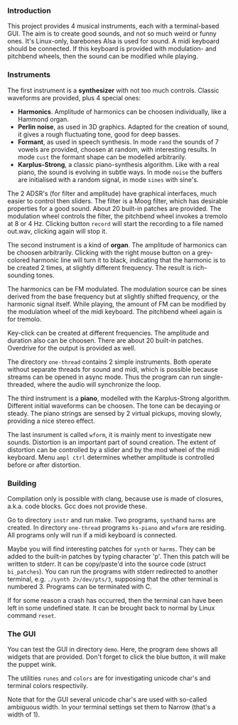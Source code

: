 ### Introduction
This project provides 4 musical instruments, each with a terminal-based GUI.
The aim is to create good sounds, and not so much weird or funny ones. It's Linux-only,
barebones Alsa is used for sound. A midi keyboard should be connected. If this keyboard
is provided with modulation- and pitchbend wheels, then the sound can be modified while playing.

### Instruments
The first instrument is a **synthesizer** with not too much controls. Classic waveforms
are provided, plus 4 special ones:
- **Harmonics**. Amplitude of harmonics can be choosen individually, like a Hammond organ.
- **Perlin noise**, as used in 3D graphics. Adapted for the creation of sound, it gives a rough
fluctuating tone, good for deep basses.
- **Formant**, as used in speech synthesis. In mode `rand` the sounds of 7 vowels are provided, choosen
at random, with interesting results. In mode `cust` the formant shape can be modelled arbitrarily.
- **Karplus-Strong**, a classic piano-synthesis algorithm. Like with a real piano, the sound
is evolving in subtle ways. In mode `noise` the buffers are initialised with a random signal,
in mode `sines` with sine's.

The 2 ADSR's (for filter and amplitude) have graphical interfaces, much easier to control
then sliders. The filter is a Moog filter, which has desirable properties for a good sound.
About 20 built-in patches are provided. The modulation wheel controls the filter,
the pitchbend wheel invokes a tremolo at 8 or 4 Hz. Clicking button `record` will start
the recording to a file named out.wav, clicking again will stop it.

The second instrument is a kind of **organ**. The amplitude of harmonics can be choosen
arbitrarily. Clicking with the right mouse button on a grey-colored harmonic line will turn it to
black, indicating that the harmonic is to be created 2 times, at slightly different frequency.
The result is rich-sounding tones.

The harmonics can be FM modulated. The modulation source can be sines derived from the
base frequency but at slightly shifted frequency, or the harmonic signal itself. While playing,
the amount of FM can be modified by the modulation wheel of the midi keyboard.
The pitchbend wheel again is for tremolo.

Key-click can be created at different frequencies. The amplitude and duration also can be
choosen. There are about 20 built-in patches. Overdrive for the output is provided as well.

The directory `one-thread` contains 2 simple instruments. Both operate without separate threads
for sound and midi, which is possible because streams can be opened in async mode. Thus the 
program can run single-threaded, where the audio will synchronize the loop.

The third instrument is a **piano**, modelled with the Karplus-Strong algorithm. Different
initial waveforms can be choosen. The tone can be decaying or steady.
The piano strings are sensed by 2 virtual pickups, moving slowly,
providing a nice stereo effect.

The last insrument is called `wform`, it is mainly ment to investigate new sounds. Distortion
is an important part of sound creation. The extent of distortion can be controlled by
a slider and by the mod wheel of the midi keyboard. Menu `ampl ctrl` determines whether
amplitude is controlled before or after distortion.

### Building
Compilation only is possible with clang, because use is made of closures, a.k.a. code blocks.
Gcc does not provide these.

Go to directory `instr` and run make. Two programs, `synth`and `harms` are created. In directory
`one-thread` programs `ks-piano` and `wform` are residing.
All programs only will run if a midi keyboard is connected.

Maybe you will find interesting patches for `synth` or `harms`.
They can be added to the built-in patches by typing character 'p'.
Then this patch will be written to stderr. It can be copy/paste'd into the source code (struct `bi_patches`).
You can run the programs with stderr redirected to another terminal, e.g. `./synth 2>/dev/pts/3`,
supposing that the other terminal is numbered 3. Programs can be terminated with <ctrl> C.

If for some reason a crash has occurred, then the terminal can have been left in some undefined state.
It can be brought back to normal by Linux command `reset`.

### The GUI
You can test the GUI in directory `demo`. Here, the program `demo` shows all widgets that
are provided. Don't forget to click the blue button, it will make the puppet wink.

The utilities `runes` and `colors` are for investigating unicode char's and
terminal colors respectivily.

Note that for the GUI several unicode char's are used with so-called ambiguous width. In
your terminal settings set them to Narrow (that's a width of 1).
